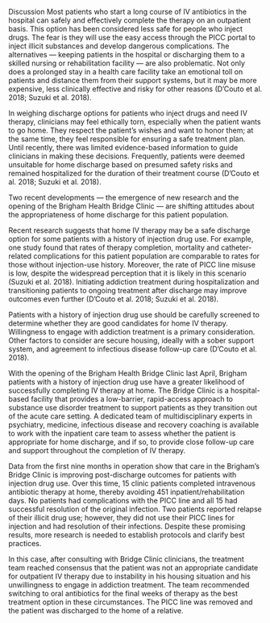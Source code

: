 Discussion
Most patients who start a long course of IV antibiotics in the hospital can safely and effectively complete the therapy on an outpatient basis. This option has been considered less safe for people who inject drugs. The fear is they will use the easy access through the PICC portal to inject illicit substances and develop dangerous complications. The alternatives — keeping patients in the hospital or discharging them to a skilled nursing or rehabilitation facility — are also problematic. Not only does a prolonged stay in a health care facility take an emotional toll on patients and distance them from their support systems, but it may be more expensive, less clinically effective and risky for other reasons (D’Couto et al. 2018; Suzuki et al. 2018).

In weighing discharge options for patients who inject drugs and need IV therapy, clinicians may feel ethically torn, especially when the patient wants to go home. They respect the patient’s wishes and want to honor them; at the same time, they feel responsible for ensuring a safe treatment plan. Until recently, there was limited evidence-based information to guide clinicians in making these decisions. Frequently, patients were deemed unsuitable for home discharge based on presumed safety risks and remained hospitalized for the duration of their treatment course (D’Couto et al. 2018; Suzuki et al. 2018).

Two recent developments — the emergence of new research and the opening of the Brigham Health Bridge Clinic — are shifting attitudes about the appropriateness of home discharge for this patient population.

Recent research suggests that home IV therapy may be a safe discharge option for some patients with a history of injection drug use. For example, one study found that rates of therapy completion, mortality and catheter-related complications for this patient population are comparable to rates for those without injection-use history. Moreover, the rate of PICC line misuse is low, despite the widespread perception that it is likely in this scenario (Suzuki et al. 2018). Initiating addiction treatment during hospitalization and transitioning patients to ongoing treatment after discharge may improve outcomes even further (D’Couto et al. 2018; Suzuki et al. 2018).

Patients with a history of injection drug use should be carefully screened to determine whether they are good candidates for home IV therapy. Willingness to engage with addiction treatment is a primary consideration. Other factors to consider are secure housing, ideally with a sober support system, and agreement to infectious disease follow-up care (D’Couto et al. 2018).

With the opening of the Brigham Health Bridge Clinic last April, Brigham patients with a history of injection drug use have a greater likelihood of successfully completing IV therapy at home. The Bridge Clinic is a hospital-based facility that provides a low-barrier, rapid-access approach to substance use disorder treatment to support patients as they transition out of the acute care setting. A dedicated team of multidisciplinary experts in psychiatry, medicine, infectious disease and recovery coaching is available to work with the inpatient care team to assess whether the patient is appropriate for home discharge, and if so, to provide close follow-up care and support throughout the completion of IV therapy.

Data from the first nine months in operation show that care in the Brigham’s Bridge Clinic is improving post-discharge outcomes for patients with injection drug use. Over this time, 15 clinic patients completed intravenous antibiotic therapy at home, thereby avoiding 451 inpatient/rehabilitation days. No patients had complications with the PICC line and all 15 had successful resolution of the original infection. Two patients reported relapse of their illicit drug use; however, they did not use their PICC lines for injection and had resolution of their infections. Despite these promising results, more research is needed to establish protocols and clarify best practices.

In this case, after consulting with Bridge Clinic clinicians, the treatment team reached consensus that the patient was not an appropriate candidate for outpatient IV therapy due to instability in his housing situation and his unwillingness to engage in addiction treatment. The team recommended switching to oral antibiotics for the final weeks of therapy as the best treatment option in these circumstances. The PICC line was removed and the patient was discharged to the home of a relative.